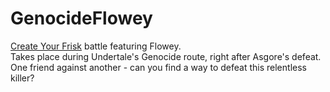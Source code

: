 # GenocideFlowey

[Create Your Frisk](https://github.com/RhenaudTheLukark/CreateYourFrisk) battle featuring Flowey.  
Takes place during Undertale's Genocide route, right after Asgore's defeat.  
One friend against another - can you find a way to defeat this relentless killer?  